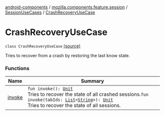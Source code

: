 [android-components](../../../index.md) / [mozilla.components.feature.session](../../index.md) / [SessionUseCases](../index.md) / [CrashRecoveryUseCase](./index.md)

# CrashRecoveryUseCase

`class CrashRecoveryUseCase` [(source)](https://github.com/mozilla-mobile/android-components/blob/master/components/feature/session/src/main/java/mozilla/components/feature/session/SessionUseCases.kt#L323)

Tries to recover from a crash by restoring the last know state.

### Functions

| Name | Summary |
|---|---|
| [invoke](invoke.md) | `fun invoke(): `[`Unit`](https://kotlinlang.org/api/latest/jvm/stdlib/kotlin/-unit/index.html)<br>Tries to recover the state of all crashed sessions.`fun invoke(tabIds: `[`List`](https://kotlinlang.org/api/latest/jvm/stdlib/kotlin.collections/-list/index.html)`<`[`String`](https://kotlinlang.org/api/latest/jvm/stdlib/kotlin/-string/index.html)`>): `[`Unit`](https://kotlinlang.org/api/latest/jvm/stdlib/kotlin/-unit/index.html)<br>Tries to recover the state of all sessions. |
